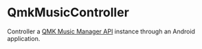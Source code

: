 # QmkMusicController
Controller a [QMK Music Manager API](https://github.com/hQamonky/QmkMusicManager) instance through an Android application.
